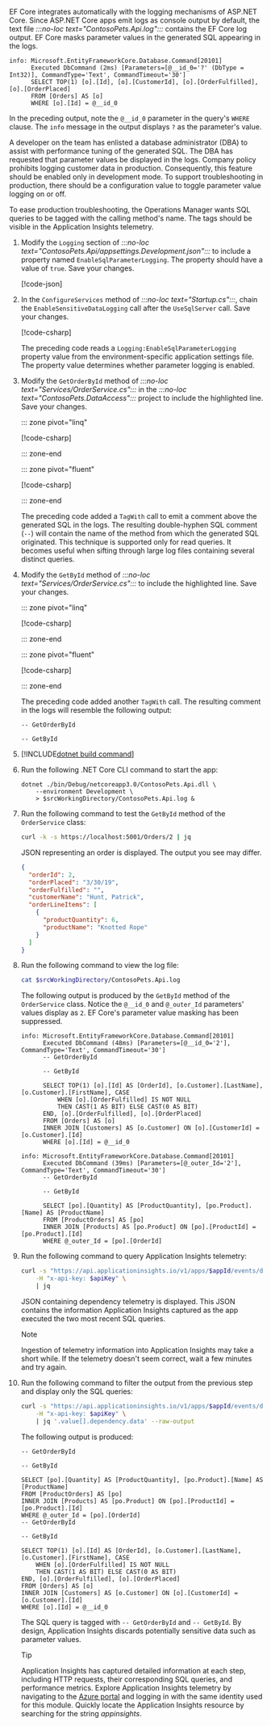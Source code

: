 EF Core integrates automatically with the logging mechanisms of ASP.NET Core. Since ASP.NET Core apps emit logs as console output by default, the text file *:::no-loc text="ContosoPets.Api.log":::* contains the EF Core log output. EF Core masks parameter values in the generated SQL appearing in the logs.

```console
info: Microsoft.EntityFrameworkCore.Database.Command[20101]
      Executed DbCommand (2ms) [Parameters=[@__id_0='?' (DbType = Int32)], CommandType='Text', CommandTimeout='30']
      SELECT TOP(1) [o].[Id], [o].[CustomerId], [o].[OrderFulfilled], [o].[OrderPlaced]
      FROM [Orders] AS [o]
      WHERE [o].[Id] = @__id_0
```

In the preceding output, note the `@__id_0` parameter in the query's `WHERE` clause. The `info` message in the output displays `?` as the parameter's value.

A developer on the team has enlisted a database administrator (DBA) to assist with performance tuning of the generated SQL. The DBA has requested that parameter values be displayed in the logs. Company policy prohibits logging customer data in production. Consequently, this feature should be enabled only in development mode. To support troubleshooting in production, there should be a configuration value to toggle parameter value logging on or off.

To ease production troubleshooting, the Operations Manager wants SQL queries to be tagged with the calling method's name. The tags should be visible in the Application Insights telemetry.

1. Modify the `Logging` section of *:::no-loc text="ContosoPets.Api/appsettings.Development.json":::* to include a property named `EnableSqlParameterLogging`. The property should have a value of `true`. Save your changes.

    [!code-json[](../code/7-appsettings.Development.json?range=2-9&highlight=2)]

1. In the `ConfigureServices` method of *:::no-loc text="Startup.cs":::*, chain the `EnableSensitiveDataLogging` call after the `UseSqlServer` call. Save your changes.

    [!code-csharp[](../code/7-enable-sensitive-logging.cs?highlight=3)]

    The preceding code reads a `Logging:EnableSqlParameterLogging` property value from the environment-specific application settings file. The property value determines whether parameter logging is enabled.

1. Modify the `GetOrderById` method of *:::no-loc text="Services/OrderService.cs":::* in the *:::no-loc text="ContosoPets.DataAccess":::* project to include the highlighted line. Save your changes.

    ::: zone pivot="linq"

    [!code-csharp[](../code/7-getorderbyid-linq.cs?highlight=3)]

    ::: zone-end

    ::: zone pivot="fluent"

    [!code-csharp[](../code/7-getorderbyid-fluent.cs?highlight=3)]

    ::: zone-end

    The preceding code added a `TagWith` call to emit a comment above the generated SQL in the logs. The resulting double-hyphen SQL comment (`--`) will contain the name of the method from which the generated SQL originated. This technique is supported only for read queries. It becomes useful when sifting through large log files containing several distinct queries.

1. Modify the `GetById` method of *:::no-loc text="Services/OrderService.cs":::* to include the highlighted line. Save your changes.

    ::: zone pivot="linq"

    [!code-csharp[](../code/7-getbyid-linq.cs?highlight=19)]

    ::: zone-end

    ::: zone pivot="fluent"

    [!code-csharp[](../code/7-getbyid-fluent.cs?highlight=17)]

    ::: zone-end

    The preceding code added another `TagWith` call. The resulting comment in the logs will resemble the following output:

    ```console
    -- GetOrderById

    -- GetById
    ```

1. [!INCLUDE[dotnet build command](../../includes/dotnet-build-no-restore-command.md)]

1. Run the following .NET Core CLI command to start the app:

    ```dotnetcli
    dotnet ./bin/Debug/netcoreapp3.0/ContosoPets.Api.dll \
        --environment Development \
        > $srcWorkingDirectory/ContosoPets.Api.log &
    ```

1. Run the following command to test the `GetById` method of the `OrderService` class:

    ```bash
    curl -k -s https://localhost:5001/Orders/2 | jq
    ```

    JSON representing an order is displayed. The output you see may differ.

    ```json
    {
      "orderId": 2,
      "orderPlaced": "3/30/19",
      "orderFulfilled": "",
      "customerName": "Hunt, Patrick",
      "orderLineItems": [
        {
          "productQuantity": 6,
          "productName": "Knotted Rope"
        }
      ]
    }
    ```

1. Run the following command to view the log file:

    ```bash
    cat $srcWorkingDirectory/ContosoPets.Api.log
    ```

    The following output is produced by the `GetById` method of the `OrderService` class. Notice the `@__id_0` and `@_outer_Id` parameters' values display as `2`. EF Core's parameter value masking has been suppressed.

    ```console
    info: Microsoft.EntityFrameworkCore.Database.Command[20101]
          Executed DbCommand (48ms) [Parameters=[@__id_0='2'], CommandType='Text', CommandTimeout='30']
          -- GetOrderById

          -- GetById

          SELECT TOP(1) [o].[Id] AS [OrderId], [o.Customer].[LastName], [o.Customer].[FirstName], CASE
              WHEN [o].[OrderFulfilled] IS NOT NULL
              THEN CAST(1 AS BIT) ELSE CAST(0 AS BIT)
          END, [o].[OrderFulfilled], [o].[OrderPlaced]
          FROM [Orders] AS [o]
          INNER JOIN [Customers] AS [o.Customer] ON [o].[CustomerId] = [o.Customer].[Id]
          WHERE [o].[Id] = @__id_0

    info: Microsoft.EntityFrameworkCore.Database.Command[20101]
          Executed DbCommand (39ms) [Parameters=[@_outer_Id='2'], CommandType='Text', CommandTimeout='30']
          -- GetOrderById

          -- GetById

          SELECT [po].[Quantity] AS [ProductQuantity], [po.Product].[Name] AS [ProductName]
          FROM [ProductOrders] AS [po]
          INNER JOIN [Products] AS [po.Product] ON [po].[ProductId] = [po.Product].[Id]
          WHERE @_outer_Id = [po].[OrderId]
    ```

1. Run the following command to query Application Insights telemetry:

    ```bash
    curl -s "https://api.applicationinsights.io/v1/apps/$appId/events/dependencies?\$orderby=timestamp+desc&\$top=2" \
        -H "x-api-key: $apiKey" \
        | jq
    ```

    JSON containing dependency telemetry is displayed. This JSON contains the information Application Insights captured as the app executed the two most recent SQL queries.

    > [!NOTE]
    > Ingestion of telemetry information into Application Insights may take a short while. If the telemetry doesn't seem correct, wait a few minutes and try again.

1. Run the following command to filter the output from the previous step and display only the SQL queries:

    ```bash
    curl -s "https://api.applicationinsights.io/v1/apps/$appId/events/dependencies?\$orderby=timestamp+desc&\$top=2" \
        -H "x-api-key: $apiKey" \
        | jq '.value[].dependency.data' --raw-output
    ```

    The following output is produced:

    ```console
    -- GetOrderById

    -- GetById

    SELECT [po].[Quantity] AS [ProductQuantity], [po.Product].[Name] AS [ProductName]
    FROM [ProductOrders] AS [po]
    INNER JOIN [Products] AS [po.Product] ON [po].[ProductId] = [po.Product].[Id]
    WHERE @_outer_Id = [po].[OrderId]
    -- GetOrderById

    -- GetById

    SELECT TOP(1) [o].[Id] AS [OrderId], [o.Customer].[LastName], [o.Customer].[FirstName], CASE
        WHEN [o].[OrderFulfilled] IS NOT NULL
        THEN CAST(1 AS BIT) ELSE CAST(0 AS BIT)
    END, [o].[OrderFulfilled], [o].[OrderPlaced]
    FROM [Orders] AS [o]
    INNER JOIN [Customers] AS [o.Customer] ON [o].[CustomerId] = [o.Customer].[Id]
    WHERE [o].[Id] = @__id_0
    ```

    The SQL query is tagged with `-- GetOrderById` and `-- GetById`. By design, Application Insights discards potentially sensitive data such as parameter values.

    > [!TIP]
    > Application Insights has captured detailed information at each step, including HTTP requests, their corresponding SQL queries, and performance metrics. Explore Application Insights telemetry by navigating to the [Azure portal](https://portal.azure.com/learn.docs.microsoft.com?azure-portal=true) and logging in with the same identity used for this module. Quickly locate the Application Insights resource by searching for the string *appinsights*.
